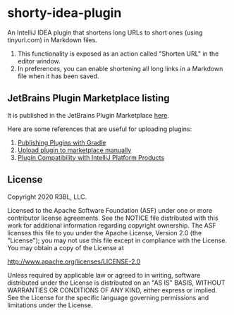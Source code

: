 # shorty-idea-plugin

An IntelliJ IDEA plugin that shortens long URLs to short ones (using tinyurl.com) in Markdown files.

1. This functionality is exposed as an action called "Shorten URL" in the editor window.
2. In preferences, you can enable shortening all long links in a Markdown file when it has been saved.

## JetBrains Plugin Marketplace listing

It is published in the JetBrains Plugin Marketplace [here](https://plugins.jetbrains.com/plugin/14122-shorty--url-shortener).

Here are some references that are useful for uploading plugins:
1. [Publishing Plugins with Gradle](https://www.jetbrains.org/intellij/sdk/docs/tutorials/build_system/deployment.html)
2. [Upload plugin to marketplace manually](https://plugins.jetbrains.com/plugin/add#intellij)
3. [Plugin Compatibility with IntelliJ Platform Products](https://www.jetbrains.org/intellij/sdk/docs/basics/getting_started/plugin_compatibility.html#modules)

## License

Copyright 2020 R3BL, LLC.

Licensed to the Apache Software Foundation (ASF) under one or more contributor license agreements. See the NOTICE file
distributed with this work for additional information regarding copyright ownership. The ASF licenses this file to you
under the Apache License, Version 2.0 (the "License"); you may not use this file except in compliance with the License.
You may obtain a copy of the License at

http://www.apache.org/licenses/LICENSE-2.0

Unless required by applicable law or agreed to in writing, software distributed under the License is distributed on an
"AS IS" BASIS, WITHOUT WARRANTIES OR CONDITIONS OF ANY KIND, either express or implied. See the License for the specific
language governing permissions and limitations under the License.
